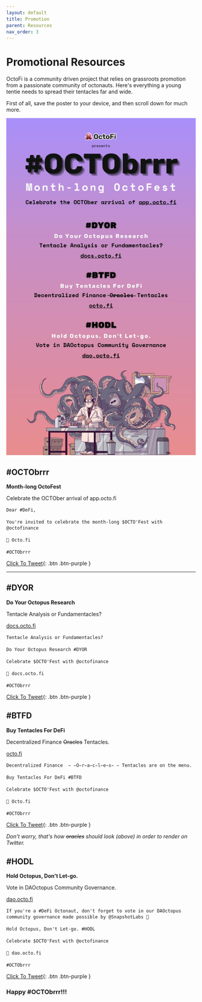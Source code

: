 ```yaml
---
layout: default
title: Promotion
parent: Resources 
nav_order: 3
---
```


# Promotional Resources

OctoFi is a community driven project that relies on grassroots promotion from a passionate community of octonauts. Here's everything a young tentie needs to spread their tentacles far and wide.

First of all, save the poster to your device, and then scroll down for much more.

![](/assets/images/octobrrr.jpg)

## \#OCTObrrr

**Month-long OctoFest**

Celebrate the OCTOber arrival of app.octo.fi

```
Dear #DeFi,

You're invited to celebrate the month-long $OCTO'Fest with @octofinance

🐙 Octo.fi

#OCTObrrr
```

[Click To Tweet](https://twitter.com/intent/tweet?text=Dear%20%23DeFi%2C%0A%0AYou%27re%20invited%20to%20celebrate%20the%20month-long%20%24OCTO%27Fest%20with%20%40octofinance%0A%0A%F0%9F%90%99%20Octo.fi%0A%0A%23OCTObrrr){: .btn .btn-purple }

---

## \#DYOR

**Do Your Octopus Research**

Tentacle Analysis or Fundamentacles?

[docs.octo.fi](https://docs.octo.fi)

```
Tentacle Analysis or Fundamentacles?

Do Your Octopus Research #DYOR

Celebrate $OCTO'Fest with @octofinance

🐙 docs.octo.fi

#OCTObrrr
```

[Click To Tweet](https://twitter.com/intent/tweet?text=Tentacle%20Analysis%20or%20Fundamentacles%3F%0D%0A%0D%0ADo%20Your%20Octopus%20Research%20%23DYOR%0D%0A%0D%0ACelebrate%20%24OCTO%27Fest%20with%20%40octofinance%0D%0A%0D%0A%F0%9F%90%99%20docs.octo.fi%0D%0A%0D%0A%23OCTObrrr){: .btn .btn-purple }

## \#BTFD

**Buy Tentacles For DeFi**

Decentralized Finance <s>Oracles</s> Tentacles.

[octo.fi](https://octo.fi)

```
Decentralized Finance  ̵ ̵O̵r̵a̵c̵l̵e̵s̵ ̵ Tentacles are on the menu.

Buy Tentacles For DeFi #BTFD

Celebrate $OCTO'Fest with @octofinance

🐙 Octo.fi

#OCTObrrr
```

[Click To Tweet](https://twitter.com/intent/tweet?text=Decentralized%20Finance%20%20%CC%B5%20%CC%B5O%CC%B5r%CC%B5a%CC%B5c%CC%B5l%CC%B5e%CC%B5s%CC%B5%20%CC%B5%20Tentacles%20are%20on%20the%20menu.%0D%0A%0D%0ABuy%20Tentacles%20For%20DeFi%20%23BTFD%0D%0A%0D%0ACelebrate%20%24OCTO%27Fest%20with%20%40octofinance%0D%0A%0D%0A%F0%9F%90%99%20Octo.fi%0D%0A%0D%0A%23OCTObrrr){: .btn .btn-purple }

*Don't worry, that's how <s>oracles</s> should look (above) in order to render on Twitter.*

## \#HODL

**Hold Octopus, Don't Let-go.**

Vote in DAOctopus Community Governance.

[dao.octo.fi](https://dao.octo.fi)

```
If you're a #DeFi Octonaut, don't forget to vote in our DAOctopus community governance made possible by @SnapshotLabs 🙌

Hold Octopus, Don't Let-go. #HODL

Celebrate $OCTO'Fest with @octofinance

🐙 dao.octo.fi

#OCTObrrr
```

[Click To Tweet](https://twitter.com/intent/tweet?text=If%20you%27re%20a%20%23DeFi%20Octonaut%2C%20don%27t%20forget%20to%20vote%20in%20our%20DAOctopus%20community%20governance%20made%20possible%20by%20%40SnapshotLabs%20%F0%9F%99%8C%0D%0A%0D%0AHold%20Octopus%2C%20Don%27t%20Let-go.%20%23HODL%0D%0A%0D%0ACelebrate%20%24OCTO%27Fest%20with%20%40octofinance%0D%0A%0D%0A%F0%9F%90%99%20dao.octo.fi%0D%0A%0D%0A%23OCTObrrr){: .btn .btn-purple }

### Happy \#OCTObrrr!!!
